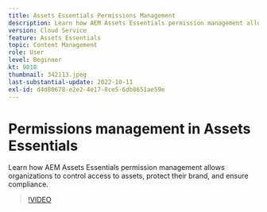 ```yaml
---
title: Assets Essentials Permissions Management
description: Learn how AEM Assets Essentials permission management allows organizations to control access to assets, protect their brand, and ensure compliance.
version: Cloud Service
feature: Assets Essentials
topic: Content Management
role: User
level: Beginner
kt: 9818
thumbnail: 342113.jpeg
last-substantial-update: 2022-10-11
exl-id: d4d80678-e2e2-4e17-8ce5-6db8651ae59e
---
```

# Permissions management in Assets Essentials

Learn how AEM Assets Essentials permission management allows organizations to control access to assets, protect their brand, and ensure compliance. 

>[!VIDEO](https://video.tv.adobe.com/v/342113?quality=12&learn=on)
